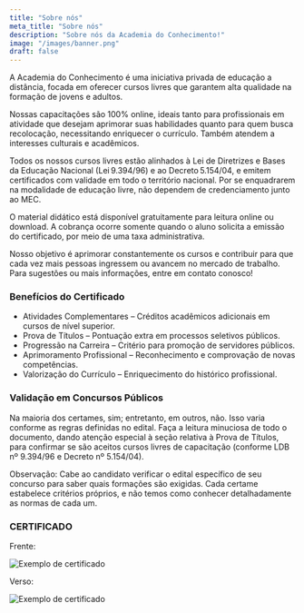 ```yaml
---
title: "Sobre nós"
meta_title: "Sobre nós"
description: "Sobre nós da Academia do Conhecimento!"
image: "/images/banner.png"
draft: false
---
```


A Academia do Conhecimento é uma iniciativa privada de educação a distância, focada em oferecer cursos livres que garantem alta qualidade na formação de jovens e adultos.

Nossas capacitações são 100% online, ideais tanto para profissionais em atividade que desejam aprimorar suas habilidades quanto para quem busca recolocação, necessitando enriquecer o currículo. Também atendem a interesses culturais e acadêmicos.

Todos os nossos cursos livres estão alinhados à Lei de Diretrizes e Bases da Educação Nacional (Lei 9.394/96) e ao Decreto 5.154/04, e emitem certificados com validade em todo o território nacional. Por se enquadrarem na modalidade de educação livre, não dependem de credenciamento junto ao MEC.

O material didático está disponível gratuitamente para leitura online ou download. A cobrança ocorre somente quando o aluno solicita a emissão do certificado, por meio de uma taxa administrativa.

Nosso objetivo é aprimorar constantemente os cursos e contribuir para que cada vez mais pessoas ingressem ou avancem no mercado de trabalho. Para sugestões ou mais informações, entre em contato conosco!

### Benefícios do Certificado

- Atividades Complementares – Créditos acadêmicos adicionais em cursos de nível superior.
- Prova de Títulos – Pontuação extra em processos seletivos públicos.
- Progressão na Carreira – Critério para promoção de servidores públicos.
- Aprimoramento Profissional – Reconhecimento e comprovação de novas competências.
- Valorização do Currículo – Enriquecimento do histórico profissional.

### Validação em Concursos Públicos

Na maioria dos certames, sim; entretanto, em outros, não. Isso varia conforme as regras definidas no edital. Faça a leitura minuciosa de todo o documento, dando atenção especial à seção relativa à Prova de Títulos, para confirmar se são aceitos cursos livres de capacitação (conforme LDB nº 9.394/96 e Decreto nº 5.154/04).

Observação: Cabe ao candidato verificar o edital específico de seu concurso para saber quais formações são exigidas. Cada certame estabelece critérios próprios, e não temos como conhecer detalhadamente as normas de cada um.

### CERTIFICADO

Frente:

![Exemplo de certificado](/images/certificate.png)

Verso:

![Exemplo de certificado](/images/certificate-verso.png)